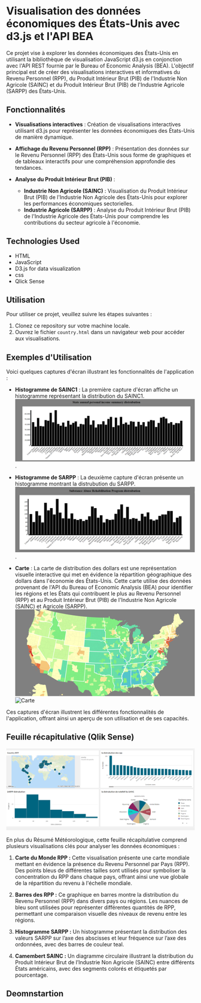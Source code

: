 # Visualisation des données économiques des États-Unis avec d3.js et l'API BEA

Ce projet vise à explorer les données économiques des États-Unis en utilisant la bibliothèque de visualisation JavaScript d3.js en conjonction avec l'API REST fournie par le Bureau of Economic Analysis (BEA). L'objectif principal est de créer des visualisations interactives et informatives du Revenu Personnel (RPP), du Produit Intérieur Brut (PIB) de l'Industrie Non Agricole (SAINC) et du Produit Intérieur Brut (PIB) de l'Industrie Agricole (SARPP) des États-Unis.
## Fonctionnalités

- **Visualisations interactives** : Création de visualisations interactives utilisant d3.js pour représenter les données économiques des États-Unis de manière dynamique.

- **Affichage du Revenu Personnel (RPP)** : Présentation des données sur le Revenu Personnel (RPP) des États-Unis sous forme de graphiques et de tableaux interactifs pour une compréhension approfondie des tendances.

- **Analyse du Produit Intérieur Brut (PIB)** :
    - **Industrie Non Agricole (SAINC)** : Visualisation du Produit Intérieur Brut (PIB) de l'Industrie Non Agricole des États-Unis pour explorer les performances économiques sectorielles.
    - **Industrie Agricole (SARPP)** : Analyse du Produit Intérieur Brut (PIB) de l'Industrie Agricole des États-Unis pour comprendre les contributions du secteur agricole à l'économie.

## Technologies Used

- HTML
- JavaScript
- D3.js for data visualization
- css
- Qlick Sense

## Utilisation

Pour utiliser ce projet, veuillez suivre les étapes suivantes :

1. Clonez ce repository sur votre machine locale.
2. Ouvrez le fichier `country.html` dans un navigateur web pour accéder aux visualisations.

## Exemples d'Utilisation

Voici quelques captures d'écran illustrant les fonctionnalités de l'application :

- **Histogramme de SAINC1** : La première capture d'écran affiche un histogramme représentant la distribution du SAINC1.
  ![Histogramme de SAINC1](images/1.png). 

- **Histogramme de SARPP** : La deuxième capture d'écran présente un histogramme montrant la distrubution du SARPP.
  ![Histogramme de SARPP](images/2.png).

- **Carte** : La carte de distribution des dollars est une représentation visuelle interactive qui met en évidence la répartition géographique des dollars dans l'économie des États-Unis. Cette carte utilise des données provenant de l'API du Bureau of Economic Analysis (BEA) pour identifier les régions et les États qui contribuent le plus au Revenu Personnel (RPP) et au Produit Intérieur Brut (PIB) de l'Industrie Non Agricole (SAINC) et Agricole (SARPP).
![Carte](images/3.png)
![Carte](images/Capture%20d'écran%202024-04-26%20140508.png)




Ces captures d'écran illustrent les différentes fonctionnalités de l'application, offrant ainsi un aperçu de son utilisation et de ses capacités.

## Feuille récapitulative (Qlik Sense)

![Résumé Météorologique](images/4.png)

En plus du Résumé Météorologique, cette feuille récapitulative comprend plusieurs visualisations clés pour analyser les données économiques :

1. **Carte du Monde RPP :** Cette visualisation présente une carte mondiale mettant en évidence la présence du Revenu Personnel par Pays (RPP). Des points bleus de différentes tailles sont utilisés pour symboliser la concentration du RPP dans chaque pays, offrant ainsi une vue globale de la répartition du revenu à l'échelle mondiale.

2. **Barres des RPP :** Ce graphique en barres montre la distribution du Revenu Personnel (RPP) dans divers pays ou régions. Les nuances de bleu sont utilisées pour représenter différentes quantités de RPP, permettant une comparaison visuelle des niveaux de revenu entre les régions.

3. **Histogramme SARPP :** Un histogramme présentant la distribution des valeurs SARPP sur l’axe des abscisses et leur fréquence sur l’axe des ordonnées, avec des barres de couleur teal.

4. **Camembert SAINC :** Un diagramme circulaire illustrant la distribution du Produit Intérieur Brut de l’Industrie Non Agricole (SAINC) entre différents États américains, avec des segments colorés et étiquetés par pourcentage.
## Deomnstartion 
